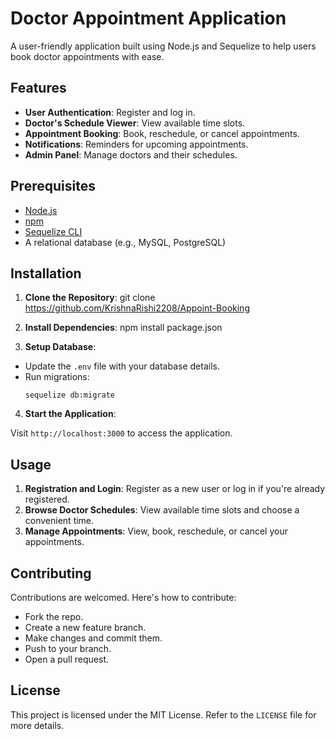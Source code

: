 # Doctor Appointment Application

A user-friendly application built using Node.js and Sequelize to help users book doctor appointments with ease.

## Features

- **User Authentication**: Register and log in.
- **Doctor's Schedule Viewer**: View available time slots.
- **Appointment Booking**: Book, reschedule, or cancel appointments.
- **Notifications**: Reminders for upcoming appointments.
- **Admin Panel**: Manage doctors and their schedules.

## Prerequisites

- [Node.js](https://nodejs.org/)
- [npm](https://www.npmjs.com/)
- [Sequelize CLI](https://github.com/sequelize/cli)
- A relational database (e.g., MySQL, PostgreSQL)

## Installation

1. **Clone the Repository**:
        git clone https://github.com/KrishnaRishi2208/Appoint-Booking

3. **Install Dependencies**:
        npm install package.json

5. **Setup Database**:
- Update the `.env` file with your database details.
- Run migrations:
  ```
  sequelize db:migrate
  ```

4. **Start the Application**:

Visit `http://localhost:3000` to access the application.

## Usage

1. **Registration and Login**: Register as a new user or log in if you're already registered.
2. **Browse Doctor Schedules**: View available time slots and choose a convenient time.
3. **Manage Appointments**: View, book, reschedule, or cancel your appointments.

## Contributing

Contributions are welcomed. Here's how to contribute:

- Fork the repo.
- Create a new feature branch.
- Make changes and commit them.
- Push to your branch.
- Open a pull request.

## License

This project is licensed under the MIT License. Refer to the `LICENSE` file for more details.
